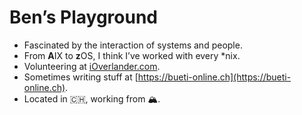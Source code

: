 # Ben’s Playground

* Fascinated by the interaction of systems and people.
* From **A**IX to **z**OS, I think I’ve worked with every \*nix.
* Volunteering at [iOverlander.com](https://ioverlander.com).
* Sometimes writing stuff at [https://bueti-online.ch](https://bueti-online.ch).
* Located in 🇨🇭, working from 🏔️.
